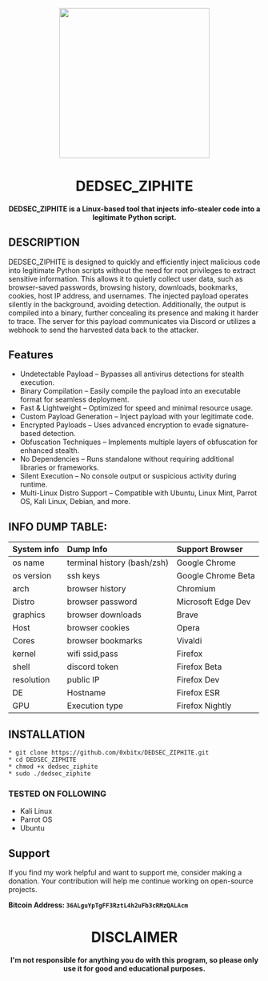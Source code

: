 
<p align="center">
<img src="https://media3.giphy.com/media/v1.Y2lkPTc5MGI3NjExNDFoeGloNGlvcGJ0a3N1c284NGZ2cGZxeHNsam1lZWYzbTU1YWR1cCZlcD12MV9pbnRlcm5hbF9naWZfYnlfaWQmY3Q9Zw/3o6UB6UhHHcjuzmcyk/giphy.gif", width="300">
</p>
<h1 align="center"> DEDSEC_ZIPHITE</h1>
<h4 align="center">DEDSEC_ZIPHITE is a Linux-based tool that injects info-stealer code into a legitimate Python script.</h4>

## DESCRIPTION
DEDSEC_ZIPHITE is designed to quickly and efficiently inject malicious code into legitimate Python scripts without the need for root privileges to extract sensitive information. This allows it to quietly collect user data, such as browser-saved passwords, browsing history, downloads, bookmarks, cookies, host IP address, and usernames. The injected payload operates silently in the background, avoiding detection. Additionally, the output is compiled into a binary, further concealing its presence and making it harder to trace. The server for this payload communicates via Discord or utilizes a webhook to send the harvested data back to the attacker.

## Features

  * Undetectable Payload – Bypasses all antivirus detections for stealth execution.
  * Binary Compilation – Easily compile the payload into an executable format for seamless deployment.
  * Fast & Lightweight – Optimized for speed and minimal resource usage.
  * Custom Payload Generation – Inject payload with your legitimate code.
  * Encrypted Payloads – Uses advanced encryption to evade signature-based detection.
  * Obfuscation Techniques – Implements multiple layers of obfuscation for enhanced stealth.
  * No Dependencies – Runs standalone without requiring additional libraries or frameworks.
  * Silent Execution – No console output or suspicious activity during runtime.
  * Multi-Linux Distro Support – Compatible with Ubuntu, Linux Mint, Parrot OS, Kali Linux, Debian, and more.

## INFO DUMP TABLE:
  
| System info |  Dump Info       | Support Browser   | 
|:------------|:-----------------|:-------------------|
| os name     | terminal history (bash/zsh) | Google Chrome      | 
| os version  | ssh keys         | Google Chrome Beta | 
| arch        | browser history  | Chromium           |   
| Distro      | browser password | Microsoft Edge Dev | 
| graphics    | browser downloads| Brave              | 
| Host        | browser cookies  | Opera              |
| Cores       | browser bookmarks| Vivaldi            |
| kernel      | wifi ssid,pass   | Firefox            |
| shell       | discord token    | Firefox Beta       |
| resolution  | public IP        | Firefox Dev        |
| DE          | Hostname         | Firefox ESR        |
| GPU         | Execution type   | Firefox Nightly    |

## INSTALLATION 
    * git clone https://github.com/0xbitx/DEDSEC_ZIPHITE.git
    * cd DEDSEC_ZIPHITE
    * chmod +x dedsec_ziphite
    * sudo ./dedsec_ziphite

### TESTED ON FOLLOWING
* Kali Linux 
* Parrot OS
* Ubuntu

## Support

If you find my work helpful and want to support me, consider making a donation. Your contribution will help me continue working on open-source projects.

**Bitcoin Address: `36ALguYpTgFF3RztL4h2uFb3cRMzQALAcm`**

<h1 align="center"> DISCLAIMER </h1>

<h4 align="center">I'm not responsible for anything you do with this program, so please only use it for good and educational purposes. </h4>
